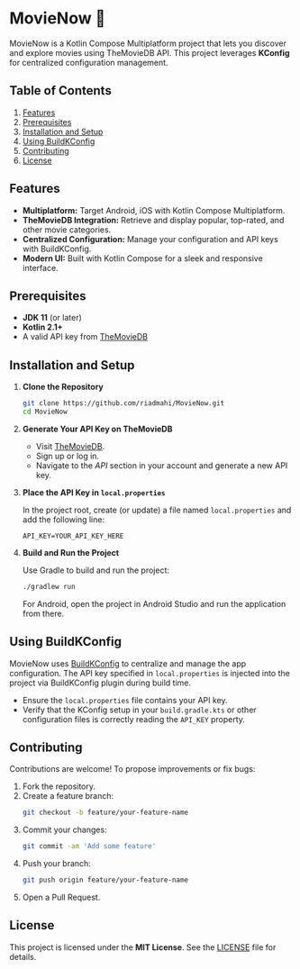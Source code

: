 # MovieNow 🍿

MovieNow is a Kotlin Compose Multiplatform project that lets you discover and explore movies using TheMovieDB API. This project leverages **KConfig** for centralized configuration management.

## Table of Contents

1. [Features](#features)
2. [Prerequisites](#prerequisites)
3. [Installation and Setup](#installation-and-setup)
4. [Using BuildKConfig](#using-kconfig)
5. [Contributing](#contributing)
6. [License](#license)

## Features

- **Multiplatform:** Target Android, iOS with Kotlin Compose Multiplatform.
- **TheMovieDB Integration:** Retrieve and display popular, top-rated, and other movie categories.
- **Centralized Configuration:** Manage your configuration and API keys with BuildKConfig.
- **Modern UI:** Built with Kotlin Compose for a sleek and responsive interface.

## Prerequisites

- **JDK 11** (or later)
- **Kotlin 2.1+**
- A valid API key from [TheMovieDB](https://developer.themoviedb.org/reference/intro/getting-started)

## Installation and Setup

1. **Clone the Repository**

   ```bash
   git clone https://github.com/riadmahi/MovieNow.git
   cd MovieNow
   ```

2. **Generate Your API Key on TheMovieDB**

   - Visit [TheMovieDB](https://developer.themoviedb.org/reference/intro/getting-started).
   - Sign up or log in.
   - Navigate to the *API* section in your account and generate a new API key.

3. **Place the API Key in `local.properties`**

   In the project root, create (or update) a file named `local.properties` and add the following line:

   ```local.properties
   API_KEY=YOUR_API_KEY_HERE
   ```

4. **Build and Run the Project**

   Use Gradle to build and run the project:

   ```bash
   ./gradlew run
   ```

   For Android, open the project in Android Studio and run the application from there.

## Using BuildKConfig

MovieNow uses [BuildKConfig](https://github.com/yshrsmz/BuildKonfig) to centralize and manage the app configuration. The API key specified in `local.properties` is injected into the project via BuildKConfig plugin during build time.

- Ensure the `local.properties` file contains your API key.
- Verify that the KConfig setup in your `build.gradle.kts` or other configuration files is correctly reading the `API_KEY` property.

## Contributing

Contributions are welcome! To propose improvements or fix bugs:

1. Fork the repository.
2. Create a feature branch:
   ```bash
   git checkout -b feature/your-feature-name
   ```
3. Commit your changes:
   ```bash
   git commit -am 'Add some feature'
   ```
4. Push your branch:
   ```bash
   git push origin feature/your-feature-name
   ```
5. Open a Pull Request.

## License

This project is licensed under the **MIT License**. See the [LICENSE](LICENSE) file for details.
